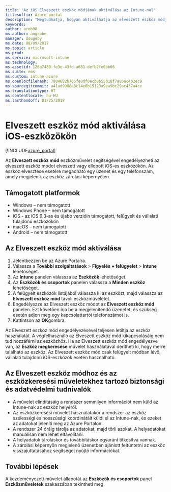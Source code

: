 ```yaml
---
title: "Az iOS Elveszett eszköz módjának aktiválása az Intune-nal"
titlesuffix: Azure portal
description: "Megtudhatja, hogyan aktiválhatja az elveszett eszköz módját az elveszett vagy ellopott iOS-eszközökön az Intune használatával.”"
keywords: 
author: arob98
ms.author: angrobe
manager: dougeby
ms.date: 08/09/2017
ms.topic: article
ms.prod: 
ms.service: microsoft-intune
ms.technology: 
ms.assetid: 126a7489-fe3e-43fd-a681-defb2fe0bb66
ms.suite: ems
ms.custom: intune-azure
ms.openlocfilehash: 7884682b765fe0df0ecb8b55b18f7a85ac4b2ec9
ms.sourcegitcommit: a41ad9988a8c14e6b15123a9ea9bc29ac437a4ce
ms.translationtype: HT
ms.contentlocale: hu-HU
ms.lasthandoff: 01/25/2018
---
```

# <a name="activate-lost-mode-on-ios-devices"></a>Elveszett eszköz mód aktiválása iOS-eszközökön


[!INCLUDE[azure_portal](./includes/azure_portal.md)]

Az **Elveszett eszköz mód** eszközművelet segítségével engedélyezheti az elveszett eszköz módot elveszett vagy ellopott iOS-es eszközökön. Az eszköz elvesztése esetére megadható egy üzenet és egy telefonszám, amely megjelenik az eszköz zárolási képernyőjén.

## <a name="supported-platforms"></a>Támogatott platformok

- Windows – nem támogatott
- Windows Phone – nem támogatott
- iOS - az iOS 9.3-as és újabb verzióin támogatott, felügyelt és vállalati tulajdonú eszközökön
- macOS – nem támogatott
- Android – nem támogatott

## <a name="how-to-activate-lost-mode"></a>Az Elveszett eszköz mód aktiválása

1. Jelentkezzen be az Azure Portalra.
2. Válassza a **További szolgáltatások** > **Figyelés + felügyelet** > **Intune** lehetőséget.
3. Az **Intune** panelen válassza az **Eszközök** lehetőséget.
4. Az **Eszközök és csoportok** panelen válassza a **Minden eszköz** lehetőséget.
5. A felügyelt eszközök listájából válassza ki az eszközt, majd válassza az **Elveszett eszköz mód** távoli eszközműveletet.
6. Engedélyezze az Elveszett eszköz módot az **Elveszett eszköz mód** panelen. Ezt követően írja be a megjelenítendő üzenetet, és szükség esetén adjon meg egy kapcsolattartói telefonszámot is.
7. Kattintson az **OK**gombra.

Az Elveszett eszköz mód engedélyezésével teljesen letiltja az eszköz használatát. A végfelhasználó az Elveszett eszköz mód kikapcsolásáig nem tud hozzáférni az eszközhöz. Ha az Elveszett eszköz mód engedélyezve van, az **Eszköz megkeresése** művelet használatával derítheti ki, hogy merre található az eszköz.
Az Elveszett eszköz mód csak felügyelt módban lévő, vállalati tulajdonú iOS-eszközök esetén használható.

## <a name="security-and-privacy-information-for-the-lost-mode-and-locate-device-actions"></a>Az Elveszett eszköz módhoz és az eszközkeresési műveletekhez tartozó biztonsági és adatvédelmi tudnivalók
- A művelet elindításáig a rendszer semmilyen információt nem küld az Intune-nak az eszköz helyéről.
- Az eszközkeresési művelet használatakor a rendszer az eszköz szélességi és hosszúsági koordinátáit küldi el az Intune-nak, és ezeket az adatokat jeleníti meg az Azure Portalon.
- A rendszer 24 óráig tárolja az adatokat, majd törli azokat. A helyadatokat manuálisan nem lehet eltávolítani.
- A helyadatok tároláskor és továbbításkor egyaránt titkosítva vannak.
- A zárolási képernyőn megjelenő üzenetben ajánlott feltüntetni az eszköz visszajuttatásához segítséget nyújtó információkat.

## <a name="next-steps"></a>További lépések

A kezdeményezett művelet állapotát az **Eszközök és csoportok** panel **Eszközműveletek** szakaszában tekintheti meg.

